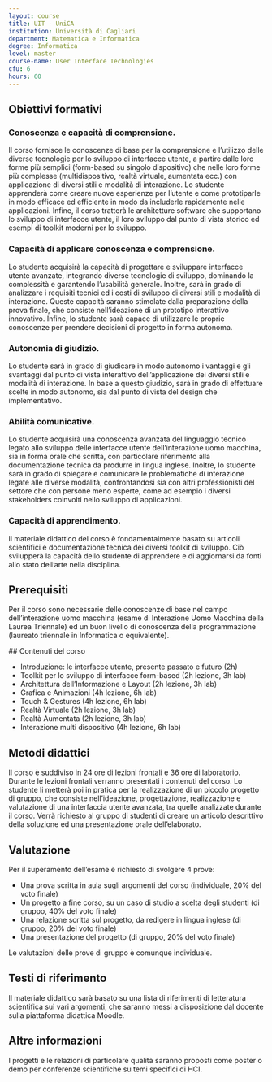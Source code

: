 ```yaml
---
layout: course
title: UIT - UniCA
institution: Università di Cagliari
department: Matematica e Informatica
degree: Informatica 
level: master
course-name: User Interface Technologies
cfu: 6
hours: 60
---
```

<!---  Nella parte di intestazione mettiamo le informazioni su cui vogliamo poi calcolare qualche statistica --->
<!---  Nella parte di contenuto mettiamo invece le informazioni descrittive  --->
## Obiettivi formativi

### Conoscenza e capacità di comprensione.

Il corso fornisce le conoscenze di base per la comprensione e l’utilizzo delle diverse tecnologie per lo sviluppo di interfacce utente, a partire dalle loro forme più semplici (form-based su singolo dispositivo) che nelle loro forme più complesse (multidispositivo, realtà virtuale, aumentata ecc.) con applicazione di diversi stili e modalità di interazione. Lo studente apprenderà come creare nuove esperienze per l’utente e come prototiparle in modo efficace ed efficiente in modo da includerle rapidamente nelle applicazioni. Infine, il corso tratterà le architetture software che supportano lo sviluppo di interfacce utente, il loro sviluppo dal punto di vista storico ed esempi di toolkit moderni per lo sviluppo.

### Capacità di applicare conoscenza e comprensione.

Lo studente acquisirà la capacità di progettare e sviluppare interfacce utente avanzate, integrando diverse tecnologie di sviluppo, dominando la complessità e garantendo l’usabilità generale. Inoltre, sarà in grado di analizzare i requisiti tecnici ed i costi di sviluppo di diversi stili e modalità di interazione.  Queste capacità saranno stimolate dalla preparazione della prova finale, che consiste nell’ideazione di un prototipo interattivo innovativo. Infine, lo studente sarà capace di utilizzare le proprie conoscenze per prendere decisioni di progetto in forma autonoma.

### Autonomia di giudizio.

Lo studente sarà in grado di giudicare  in modo autonomo i vantaggi e gli svantaggi dal punto di vista interattivo dell’applicazione dei diversi stili e modalità di interazione. In base a questo giudizio, sarà in grado di effettuare scelte in modo autonomo, sia dal punto di vista del design che implementativo.

### Abilità comunicative.

Lo studente acquisirà una conoscenza avanzata del linguaggio tecnico legato allo sviluppo delle interfacce utente dell’interazione uomo macchina, sia in forma orale che scritta, con particolare riferimento alla documentazione tecnica da produrre in lingua inglese. Inoltre, lo studente sarà in grado di spiegare e comunicare le problematiche di interazione legate alle diverse modalità, confrontandosi sia con altri professionisti del settore che con persone meno esperte, come ad esempio i diversi stakeholders coinvolti nello sviluppo di applicazioni.

### Capacità di apprendimento.

Il materiale didattico del corso è fondamentalmente basato su articoli scientifici e documentazione tecnica dei diversi toolkit di sviluppo. Ciò svilupperà la capacità dello studente di apprendere e di aggiornarsi da fonti allo stato dell’arte nella disciplina.

## Prerequisiti

Per il corso sono necessarie delle conoscenze di base nel campo dell’interazione uomo macchina (esame di Interazione Uomo Macchina della Laurea Triennale) ed un buon livello di conoscenza della programmazione (laureato triennale in Informatica o equivalente).

## Contenuti del corso
* Introduzione: le interfacce utente, presente passato e futuro (2h)
* Toolkit per lo sviluppo di interfacce form-based (2h lezione, 3h lab)
* Architettura dell’Informazione e Layout (2h lezione, 3h lab)
* Grafica e Animazioni (4h lezione, 6h lab)
* Touch & Gestures (4h lezione, 6h lab)
* Realtà Virtuale (2h lezione, 3h lab)
* Realtà Aumentata (2h lezione, 3h lab)
* Interazione multi dispositivo (4h lezione, 6h lab)

## Metodi didattici
Il corso è suddiviso in 24 ore di lezioni frontali e 36 ore di laboratorio. Durante le lezioni frontali verranno presentati i contenuti del corso. Lo studente li metterà poi in pratica per la realizzazione di un piccolo progetto di gruppo, che consiste nell’ideazione, progettazione, realizzazione e valutazione di una interfaccia utente avanzata, tra quelle analizzate durante il corso. Verrà richiesto al gruppo di studenti di creare un articolo descrittivo della soluzione ed una presentazione orale dell’elaborato.

## Valutazione
Per il superamento dell’esame è richiesto di svolgere 4 prove:
* Una prova scritta in aula sugli argomenti del corso (individuale, 20% del voto finale)
* Un progetto a fine corso, su un caso di studio a scelta degli studenti  (di gruppo, 40% del voto finale)
* Una relazione scritta sul progetto, da redigere in lingua inglese (di gruppo, 20% del voto finale)
* Una presentazione del progetto (di gruppo, 20% del voto finale)

Le valutazioni delle prove di gruppo è comunque individuale.

## Testi di riferimento
Il materiale didattico sarà basato su una lista di riferimenti di letteratura scientifica sui vari argomenti, che saranno messi a disposizione dal docente sulla piattaforma didattica Moodle.

## Altre informazioni

I progetti e le relazioni di particolare qualità saranno proposti come poster o demo per conferenze scientifiche su temi specifici di HCI.

